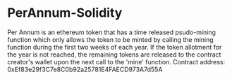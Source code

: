 # PerAnnum-Solidity
Per Annum is an ethereum token that has a time released psudo-mining function which only allows the token to be minted by calling the mining function during the first two weeks of each year. If the token allotment for the year is not reached, the remaining tokens are released to the contract creator's wallet upon the next call to the 'mine' function. Contract address: 0xEf83e29f3C7e8C0b92a25781E4FAECD973A7d55A
